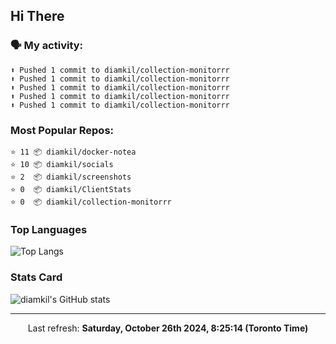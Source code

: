 ## Hi There

### 🗣 My activity:

```
⬆️ Pushed 1 commit to diamkil/collection-monitorrr
⬆️ Pushed 1 commit to diamkil/collection-monitorrr
⬆️ Pushed 1 commit to diamkil/collection-monitorrr
⬆️ Pushed 1 commit to diamkil/collection-monitorrr
⬆️ Pushed 1 commit to diamkil/collection-monitorrr
```

### Most Popular Repos:

```
⭐️ 11 📦 diamkil/docker-notea
⭐️ 10 📦 diamkil/socials
⭐️ 2  📦 diamkil/screenshots
⭐️ 0  📦 diamkil/ClientStats
⭐️ 0  📦 diamkil/collection-monitorrr
```

### Top Languages

![Top Langs](https://github-readme-stats.vercel.app/api/top-langs/?username=diamkil&layout=compact&langs_count=10)

### Stats Card

![diamkil's GitHub stats](https://github-readme-stats.vercel.app/api?username=diamkil&count_private=true&show_icons=true)

---

<p align="center">
  Last refresh: 
  <b>Saturday, October 26th 2024, 8:25:14 (Toronto Time)</b>
</p>

